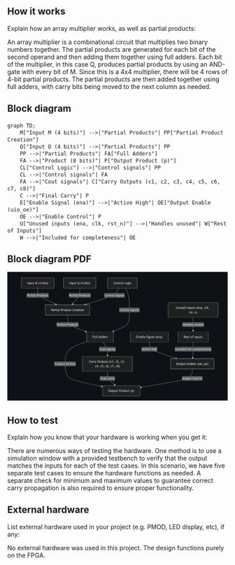 <!---

This file is used to generate your project datasheet. Please fill in the information below and delete any unused
sections.

You can also include images in this folder and reference them in the markdown. Each image must be less than
512 kb in size, and the combined size of all images must be less than 1 MB.
-->

## How it works

Explain how an array multiplier works, as well as partial products:

An array multiplier is a combinational circuit that multiplies two binary numbers together. The partial products are generated for each bit of the second operand and then adding them together using full adders. 
Each bit of the multiplier, in this case Q, produces partial products by using an AND-gate with every bit of M. Since this is a 4x4 multiplier, there will be 4 rows of 4-bit partial products.
The partial products are then added together using full adders, with carry bits being moved to the next column as needed.

## Block diagram

```mermaid
graph TD;
    M["Input M (4 bits)"] -->|"Partial Products"| PP["Partial Product Creation"]
    Q["Input Q (4 bits)"] -->|"Partial Products"| PP
    PP -->|"Partial Products"| FA["Full Adders"]
    FA -->|"Product (8 bits)"| P["Output Product (p)"]
    CL["Control Logic"] -->|"Control signals"| PP
    CL -->|"Control signals"| FA
    FA -->|"Cout signals"| C["Carry Outputs (c1, c2, c3, c4, c5, c6, c7, c8)"]
    C -->|"Final Carry"| P
    E["Enable Signal (ena)"] -->|"Active High"| OE["Output Enable (uio_oe)"]
    OE -->|"Enable Control"| P
    U["Unused inputs (ena, clk, rst_n)"] -->|"Handles unused"| W["Rest of Inputs"]
    W -->|"Included for completeness"| OE
```

## Block diagram PDF

![4x4 Array Multiplier Block Diagram](https://github.com/jadaily/tt09-b-2-array-multiplier/blob/6dbfd723f7fbafaf46a8fe55e32383bb3bc56d70/docs/blockdiagram.png)

## How to test

Explain how you know that your hardware is working when you get it:

There are numerous ways of testing the hardware. One method is to use a simulation window with a provided testbench to verify that the output matches the inputs for each of the test cases. In this scenario, we have five separate test cases to ensure the hardware functions as needed. A separate check for minimum and maximum values to guarantee correct carry propagation is also required to ensure proper functionality.

## External hardware

List external hardware used in your project (e.g. PMOD, LED display, etc), if any:

No external hardware was used in this project. The design functions purely on the FPGA.
